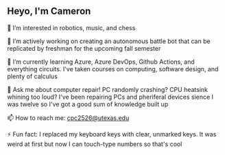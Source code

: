 ## Heyo, I'm Cameron

👀 I’m interested in robotics, music, and chess

🔭 I’m actively working on creating an autonomous battle bot that can be replicated by freshman for the upcoming fall semester

🌱 I’m currently learning Azure, Azure DevOps, Github Actions, and everything circuits. I've taken courses on computing, software design, and plenty of calculus

💬 Ask me about computer repair! PC randomly crashing? CPU heatsink whining too loud? I've been repairing PCs and pheriferal devices sience I was twelve so I've got a good sum of knowledge built up

📫 How to reach me: cpc2526@utexas.edu

⚡ Fun fact: I replaced my keyboard keys with clear, unmarked keys. It was weird at first but now I can touch-type numbers so that's cool
